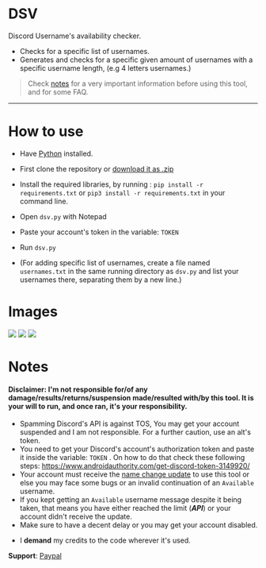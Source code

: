 # DSV
Discord Username's availability checker.



- Checks for a specific list of usernames.
- Generates and checks for a specific given amount of usernames with a specific username length, (e.g 4 letters usernames.)
<!-- - > #### This is a very early and LIMITED build you may face some bugs, unknown bugs. It may not work for you and work for some. It was written partly from scratch, barely tested, the code is messy. And again barely tested. But with your informing help, we can make it better. <a href="https://github.com/suegdu/DSV/issues/new">Open an issue here</a>. -->
 > Check <a href =#notes >notes</a> for a very important information before using this tool, and for some FAQ.

---
# How to use
- Have <a href="https://www.python.org/">Python</a> installed.
- First clone the repository or <a href="suegdu/DSV/archive/refs/heads/main.zip">download it as .zip</a>
- Install the required libraries, by running : ```pip install -r requirements.txt``` or `pip3 install -r requirements.txt` in your command line.
- Open `dsv.py` with Notepad
- Paste your account's token in the variable: `TOKEN`
- Run `dsv.py` 

- (For adding specific list of usernames, create a file named `usernames.txt` in the same running directory as `dsv.py` and list your usernames there, separating them by a new line.)

# Images
![](https://i.ibb.co/5KTVqJB/2023-06-18-13-31-49.png)
![](https://i.ibb.co/mCT8Ws3/2023-06-18-13-33-33.png)
![](https://i.ibb.co/PCpr074/2023-06-18-14-18-35.png)

# Notes
#### Disclaimer: I'm not responsible for/of any damage/results/returns/suspension made/resulted with/by this tool. It is your will to run, and once ran, it's your responsibility.

- Spamming Discord's API is against TOS, You may get your account suspended and I am not responsible. For a further caution, use an alt's token.
- You need to get your Discord's account's authorization token and paste it inside the variable: `TOKEN` . On how to do that check these following steps: https://www.androidauthority.com/get-discord-token-3149920/
- Your account must receive the <a href="https://discord.com/blog/usernames">name change update</a> to use this tool or else you may face some bugs or an invalid continuation of an `Available` username.
- If you kept getting an `Available` username message despite it being taken, that means you have either reached the limit (***API***) or your account didn't receive the update.
- Make sure to have a decent delay or you may get your account disabled. 
<!-- - > #### This is a very early and LIMITED build you may face some bugs, unknown bugs. It may not work for you and work for some. But with your informing help, we can make it better. <a href="https://github.com/suegdu/DSV/issues/new">Open an issue here</a>. -->
- I **demand** my credits to the code wherever it's used.

**Support**: <a href="https://www.paypal.com/paypalme/suegdu">Paypal</a>
